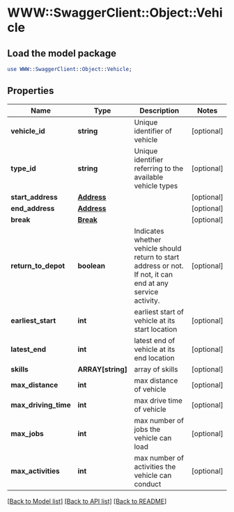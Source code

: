 # WWW::SwaggerClient::Object::Vehicle

## Load the model package
```perl
use WWW::SwaggerClient::Object::Vehicle;
```

## Properties
Name | Type | Description | Notes
------------ | ------------- | ------------- | -------------
**vehicle_id** | **string** | Unique identifier of vehicle | [optional] 
**type_id** | **string** | Unique identifier referring to the available vehicle types | [optional] 
**start_address** | [**Address**](Address.md) |  | [optional] 
**end_address** | [**Address**](Address.md) |  | [optional] 
**break** | [**Break**](Break.md) |  | [optional] 
**return_to_depot** | **boolean** | Indicates whether vehicle should return to start address or not. If not, it can end at any service activity. | [optional] 
**earliest_start** | **int** | earliest start of vehicle at its start location | [optional] 
**latest_end** | **int** | latest end of vehicle at its end location | [optional] 
**skills** | **ARRAY[string]** | array of skills | [optional] 
**max_distance** | **int** | max distance of vehicle | [optional] 
**max_driving_time** | **int** | max drive time of vehicle | [optional] 
**max_jobs** | **int** | max number of jobs the vehicle can load | [optional] 
**max_activities** | **int** | max number of activities the vehicle can conduct | [optional] 

[[Back to Model list]](../README.md#documentation-for-models) [[Back to API list]](../README.md#documentation-for-api-endpoints) [[Back to README]](../README.md)


